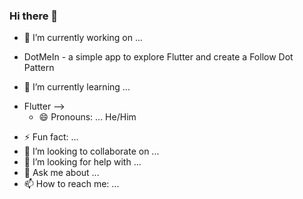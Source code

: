 ### Hi there 👋

<!--
**aerodk/aerodk** is a ✨ _special_ ✨ repository because its `README.md` (this file) appears on your GitHub profile.
Here are some ideas to get you started:
-->
- 🔭 I’m currently working on ...
* DotMeIn - a simple app to explore Flutter and create a Follow Dot Pattern
- 🌱 I’m currently learning ...
* Flutter
-->
  - 😄 Pronouns: ...
He/Him
- ⚡ Fun fact: ...
- 👯 I’m looking to collaborate on ...
- 🤔 I’m looking for help with ...
- 💬 Ask me about ...
- 📫 How to reach me: ...


